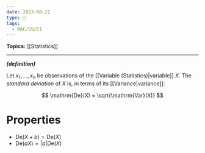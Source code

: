 ```yaml
---
date: 2023-08-21
type: 🧠
tags:
  - MAC/S5/E1
---
```


**Topics:** [[Statistics]]

---

_**(definition)**_

Let $x_{1}, \dots, x_{n}$ be observations of the [[Variable (Statistics)|variable]] $X$. The _standard deviation_ of $X$ is, in terms of its [[Variance|variance]]:

$$
\mathrm{De}(X) = \sqrt{\mathrm{Var}(X)}
$$

# Properties

- $\mathrm{De}(X + b) = \mathrm{De}(X)$
- $\mathrm{De}(aX) = |a| \mathrm{De}(X)$
